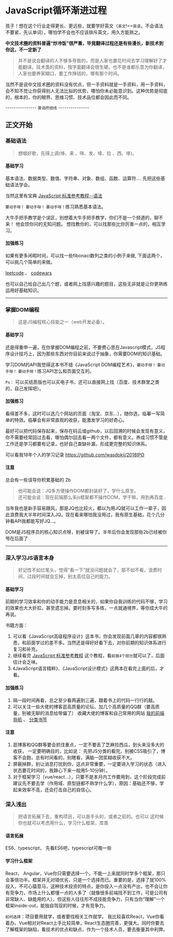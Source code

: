 # JavaScript循环渐进过程


孩子！想在这个行业走得更长、更远些，就要学好英文（`英文`!==`英语`，不会语法不要紧，先认单词），哪怕学不会也不应该排斥英文，用久方能熟之。

**中文技术圈的资料普遍“炒冷饭”很严重，毕竟翻译过程还是有些漫长，新技术到你这，不一定新了**
> 并不是说会翻译的人不够多导致的，而是人家也要花时间去学习理解好了才能翻译。技术类的资料，按字面翻译会很生硬。也不是谁都乐意为你翻译，人家也要养家糊口，要工作挣钱的，哪有那个时间。

当然不是说中文技术圈的资料没有优点，但一手资料就是一手资料，用一手资料，会不知不觉让你获得别人无法比拟的优势，哪怕你未必能意识到。这种优势是彻底的，根本的，你的眼界、思维习惯、技术品位都会因此而不同。


--------------- `废话终结线` ---------------


## 正文开始
### 基础语法
> 想唱好歌，先得上调(哆、来 、咪、发、嗦、拉 、西、哆)。

#### 基础学习
基本语法、数据类型、数值、字符串、对象、数组、函数、运算符.... 先把这些基础语法学会。

当然这里有宝典 [JavaScript 标准参考教程--语法](http://javascript.ruanyifeng.com/#toc1)

`要动手呀！` `要动手呀！` `要动手呀！`练习熟悉基本语法。

大牛手把手教学是个误区，别想着大牛手把手教学，你们不是一个频道的，聊不来！ 他会烦你问的无知问题。 想找教你的，可以找那些比你厉害一点的，相互学习。

#### 加强练习
如果有更多闲暇时间，可以找一些fibonaci数列之类的小例子来做, 下面这两个，可以挑几个简单的来做。

[leetcode](https://leetcode.com/problemset/all/) 、
[codewars](https://www.codewars.com/)

也可以自己给自己出几个题，或者网上找感兴趣的题目，这些无非就是让你更熟练运用好基础知识。

---

### 掌握DOM编程
> 这是JS编程核心技能之一（web开发必备）。

#### 基础学习
还是得重申一遍，在你掌握DOM编程之前，不要费心思在Javascript模式，JS程序设计技巧上，因为那些东西对你目前来说过于抽象，你需要DOM的知识基础。

学习DOM的API我觉得这本书不错《JavaScript DOM编程艺术》，`要动手呀！` `要动手呀！` `要动手呀！`练习API怎么和页面交互的。

`Ps：` 可以买纸质版也可以买电子书，还可以直接网上找（百度、技术群里之类的，自己发挥吧）。

#### 加强练习
看得差不多，这时可以选几个网站的页面（淘宝、京东...），随你选，临摹一写简单的特效。临摹会有非常直观的收获，能激发学习的好奇心。

最好可以把代码保存起来，保存在码云或github，以后回溯的时候会发现有意义，你不需要经常回过去看，哪怕偶尔回去看一两个文件，都有意义。养成习惯不管是工作还是学习都要有记录，也好自己查缺补漏，形成更完整的知识体系。

可以看我18年个人的学习记录 https://github.com/wasdokij/2018IPO

#### 注意

总会有一些误导你积累基础的 2b
 > 他可能会说：JQ多方便操作DOM都封装好了，学什么原生。 <br />
 >还可能会说：现在前端那么多js框架都不操作DOM，学干嘛，用到再百度..

当年我也是新手容易跟风，那是JQ也比较火，都以为用JQ就可以工作一辈子，因此浪费我大半年时间深入JQ。现在看来哪怕我没用过，我有原生基础，花个几分钟看API我都能写好JQ...。

DOM是JS程序员的核心知识点呀，别被误导了。半年后你会发现那些2b已经被你甩在后面了

---

### 深入学习JS语言本身
> 好记性不如烂笔头，觉得“看一下”就没问题就会了，那不如不看，浪费时间，过段时间就会忘掉，别太高估自己的能力。

#### 基础学习
前期的学习效率和你的动手能力是息息相关的，如果你自我训练的代码不够，学习的效果也大大折扣，甚至遗忘掉。要时刻多写多练，一点就通境界，等你成大牛的再说。

书籍方面：
1. 可以看《JavaScript高级程序设计》这本书，你会发现前面几章的内容都很熟悉，和前面学过的差不多。当然还是得好好看下去，对你前期的知识体系进行复习和补充。
2. 继续看完 [JavaScript 标准参考教程](http://javascript.ruanyifeng.com/) 这个教程，看`前面4个部分`就可以了，后面估计会乏味。
3. 《JavaScript语言精粹》、《JavaScript设计模式》这两本在看完上面的后，才看。

#### 加强练习
1. 隔一段时间再看，总之至少看两遍到三遍，跟着书上的代码一行行的敲。
2. 可以关注一些大佬的博客逛高质量的论坛、加几个高质量的QQ群（要高质量，别被无聊的消息给带偏了）
收藏大佬的博客和自己常用的网站
[我的前端导航](http://bookmark.langok.com/) 、
[分类书签](https://github.com/wasdokij/2018IPO/tree/master/skill)

#### 注意

1. 逛博客和QQ群等要会抓住重点，一定不要丢了芝麻捡西瓜，到头来没多大的收获， 一定要明确目的，比如说： 先把JS分类的看完，别被CSS吸引了，博客不会跑，总有时间看的，别瞎看，满脑一团浆糊收获不大。
2. 屏蔽掉群，别让消息打扰到你，这点非常重要，一定要进入学习的状态（进入状态要花时间的，我静心下来一般用5-10分钟）。
3. 对于框架学习（vue/react...），只要不是本月内工作要用到，这个阶段完成前建议先不要去学（作用域、原型链都不熟学什么学），原因：基础还不够，学起来效率不高，还会打击自己的自信心。


### 深入浅出
> 把语言拓展下去，重构项目，可以是手头的，或者之前的。也可以
这时候你也就可以考虑用什么，学习什么框架，库类

#### 语言拓展
ES6、typescript， 先看ES6吧，typescript可晚一些
#### 学习什么框架

React， Angular，Vue你只需要选择一个，不能一上来就同时学多个框架，那只会事倍功半。框架并无对错优劣，只是一个选择而已。重要的是，选择了就100%投入，不可心猿意马，这种技术投资的特点，是你投入一点没有产出，也不会让你有竞争力，市场上什么都懂一点的人多了（就像很多前端找不到工作，可是公司有非常缺人、缺能用的人），但这些人往往形不成技能竞争力，只有当你“理解”一个框架inside-out，能独自驾驭的时候，才有竞争力。

`如何选择`：项目要用就学，或者要找相关工作就学。 我比较喜欢React，Vue你看着办。Vue相对对React上手比较简单，React生态圈完善，更强大。同时你要去了解框架的缺陷，看技术的优点和缺点，作为一个技术人员，要去衡量其中利弊。







